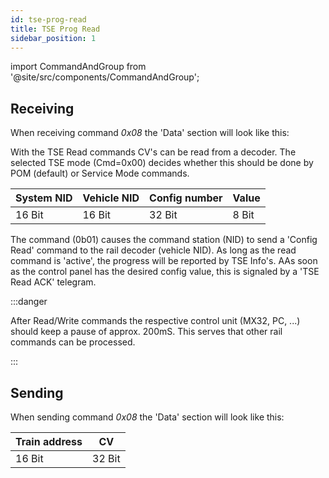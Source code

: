 ```yaml
---
id: tse-prog-read
title: TSE Prog Read
sidebar_position: 1
---
```


import CommandAndGroup from '@site/src/components/CommandAndGroup';

<CommandAndGroup group="16" command="08"/>

## Receiving

When receiving command _0x08_ the 'Data' section will look like this:

With the TSE Read commands CV's can be read from a decoder. The selected TSE mode (Cmd=0x00) decides whether this should be done by POM (default) or Service Mode commands.

| System NID | Vehicle NID | Config number | Value |
|------------|-------------|---------------|-------|
| 16 Bit     | 16 Bit      | 32 Bit        | 8 Bit |


The command (0b01) causes the command station (NID) to send a 'Config Read' command to the rail decoder (vehicle NID). As long as the read command is 'active', the progress will be reported by TSE Info's. AAs soon as the control panel has the desired config value, this is signaled by a 'TSE Read ACK' telegram.

:::danger

After Read/Write commands the respective control unit (MX32, PC, ...) should keep a pause of approx. 200mS. This serves that other rail commands can be processed.

:::

## Sending

When sending command _0x08_ the 'Data' section will look like this:

| Train address | CV     |
|---------------|--------|
| 16 Bit        | 32 Bit |

